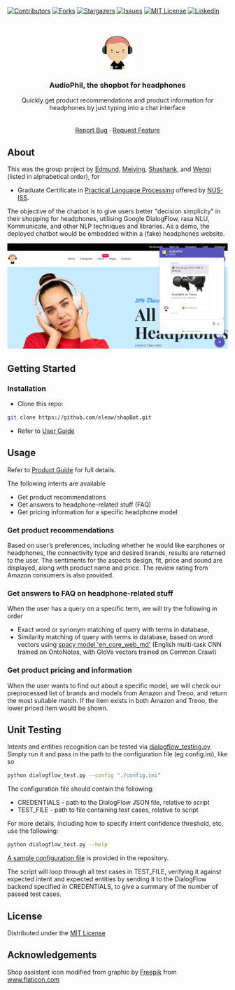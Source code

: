 [![Contributors][contributors-shield]][contributors-url]
[![Forks][forks-shield]][forks-url]
[![Stargazers][stars-shield]][stars-url]
[![Issues][issues-shield]][issues-url]
[![MIT License][license-shield]][license-url]
[![LinkedIn][linkedin-shield]][linkedin-url]

<!-- PROJECT LOGO -->
<br />
<p align="center">
  <a href="https://github.com/eleow/shopBot">
    <img src="_misc/logo.png" alt="Logo" width="80" height="80">
  </a>

  <h3 align="center">AudioPhil, the shopbot for headphones</h3>

  <p align="center">
    Quickly get product recommendations and product information for headphones by just typing into a chat interface
    <br />
    <br />
    <br />
    <a href="https://github.com/eleow/shopBot/issues">Report Bug</a>
    ·
    <a href="https://github.com/eleow/shopBot/issues">Request Feature</a>
  </p>
</p>

## About

This was the group project by <a href="https://github.com/eleow">Edmund</a>, <a href="https://github.com/gitacct1800">Meiying</a>, <a href="https://github.com/Shashankwer">Shashank</a>, and <a href="https://github.com/Quinceyyy">Wenqi</a> (listed in alphabetical order), for

* Graduate Certificate in [Practical Language Processing](https://www.iss.nus.edu.sg/stackable-certificate-programmes/business-analytics/graduate-certificate-in-practical-language-processing") offered by [NUS-ISS](https://www.iss.nus.edu.sg "Institute of Systems Science, National University of Singapore").

The objective of the chatbot is to give users better "decision simplicity" in their shopping for headphones, utilising Google DialogFlow, rasa NLU, Kommunicate, and other NLP techniques and libraries. As a demo, the deployed chatbot would be embedded within a (fake) headphones website.

![ShopBot](/_misc/store.png?raw=true&s=200)


## Getting Started

### Installation

* Clone this repo:

```sh
git clone https://github.com/eleow/shopBot.git
```

* Refer to [User Guide](https://github.com/eleow/shopBot/blob/master/docs/User%20Guide.pdf)

## Usage

Refer to [Product Guide](https://github.com/eleow/shopBot/blob/master/docs/Product%20Guide.pdf) for full details.

The following intents are available

* Get product recommendations
* Get answers to headphone-related stuff (FAQ)
* Get pricing information for a specific headphone model

### Get product recommendations

Based on user’s preferences, including whether he would like earphones or headphones, the connectivity type and desired brands, results are returned to the user. The sentiments for the aspects design, fit, price and sound are displayed, along with product name and price. The review rating from Amazon consumers is also provided.

### Get answers to FAQ on headphone-related stuff

When the user has a query on a specific term, we will try the following in order

* Exact word or synonym matching of query with terms in database,
* Similarity matching of query with terms in database, based on word vectors using [spacy model 'en_core_web_md'](https://spacy.io/models/en#en_core_web_md) (English multi-task CNN trained on OntoNotes, with GloVe vectors trained on Common Crawl)


### Get product pricing and information

When the user wants to find out about a specific model, we will check our preprocessed list of brands and models from Amazon and Treoo, and return the most suitable match. If the item exists in both Amazon and Treoo, the lower priced item would be shown.

## Unit Testing

Intents and entities recognition can be tested via [dialogflow_testing.py](https://github.com/eleow/shopBot/blob/master/SystemCode/DialogFlow/unit_testing/dialogflow_testing.py). Simply run it and pass in the path to the configuration file (eg config.ini), like so

```bash
python dialogflow_test.py --config "./config.ini"
```

The configuration file should contain the following:

* CREDENTIALS - path to the DialogFlow JSON file, relative to script
* TEST_FILE - path to file containing test cases, relative to script


For more details, including how to specify intent confidence threshold, etc, use the following:

```bash
python dialogflow_test.py --help
```


[A sample configuration file](https://github.com/eleow/shopBot/blob/master/SystemCode/DialogFlow/unit_testing/config.ini.sample) is provided in the repository.

The script will loop through all test cases in TEST_FILE, verifying it against expected intent and expected entities by sending it to the DialogFlow backend specified in CREDENTIALS, to give a summary of the number of passed test cases.

## License

Distributed under the [MIT License](LICENSE)

## Acknowledgements


Shop assistant icon modified from graphic by <a href="https://www.flaticon.com/authors/freepik" title="Freepik">Freepik</a> from <a href="https://www.flaticon.com/" title="Flaticon"> www.flaticon.com</a>


<!-- MARKDOWN LINKS & IMAGES -->
<!-- https://www.markdownguide.org/basic-syntax/#reference-style-links -->
[contributors-shield]: https://img.shields.io/github/contributors/eleow/shopBot
[contributors-url]: https://github.com/eleow/shopBot/graphs/contributors
[forks-shield]: https://img.shields.io/github/forks/eleow/shopBot
[forks-url]: https://github.com/eleow/shopBot/network/members
[stars-shield]: https://img.shields.io/github/stars/eleow/shopBot
[stars-url]: https://github.com/eleow/shopBot/stargazers
[issues-shield]: https://img.shields.io/github/issues/eleow/shopBot
[issues-url]: https://github.com/eleow/shopBot/issues
[license-shield]: https://img.shields.io/github/license/eleow/shopBot
[license-url]: https://github.com/eleow/shopBot/blob/master/LICENSE
[linkedin-shield]: https://img.shields.io/badge/-LinkedIn-black.svg?style=flat-square&logo=linkedin&colorB=555
[linkedin-url]: https://linkedin.com/in/edmundleow
[product-screenshot]: images/screenshot.png

